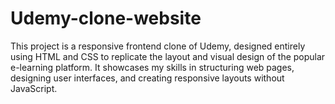 # Udemy-clone-website
This project is a responsive frontend clone of Udemy, designed entirely using HTML and CSS to replicate the layout and visual design of the popular e-learning platform. It showcases my skills in structuring web pages, designing user interfaces, and creating responsive layouts without JavaScript.
